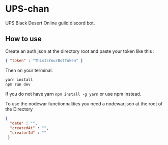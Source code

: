 # UPS-chan
UPS Black Desert Online guild discord bot.

## How to use

Create an auth.json at the directory root and paste your token like this :

```json
{ "token" : "ThisIsYourBotToken" }
```

Then on your terminal:

```sh
yarn install
npm run dev
```

If you do not have yarn ``` npm install -g yarn ``` or use npm instead.

To use the nodewar functionnalities you need a nodewar.json at the root of the Directory

```json
{
  "date" : "",
  "createdAt" : "",
  "creatorId" : ""
 }
```
